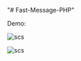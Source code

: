 "# Fast-Message-PHP" 

Demo:

![scs](https://gcdnb.pbrd.co/images/wSIGXpRVFyaC.png?o=1)

![scs](https://gcdnb.pbrd.co/images/HNQVg25mFRcM.png?o=1)
